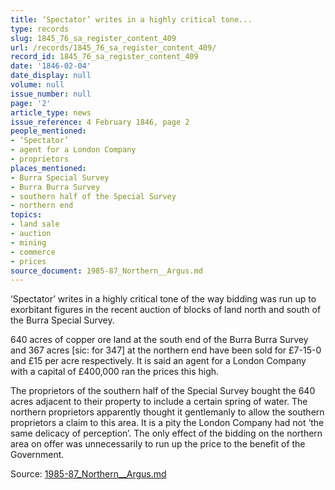 ```yaml
---
title: ‘Spectator’ writes in a highly critical tone...
type: records
slug: 1845_76_sa_register_content_409
url: /records/1845_76_sa_register_content_409/
record_id: 1845_76_sa_register_content_409
date: '1846-02-04'
date_display: null
volume: null
issue_number: null
page: '2'
article_type: news
issue_reference: 4 February 1846, page 2
people_mentioned:
- ‘Spectator’
- agent for a London Company
- proprietors
places_mentioned:
- Burra Special Survey
- Burra Burra Survey
- southern half of the Special Survey
- northern end
topics:
- land sale
- auction
- mining
- commerce
- prices
source_document: 1985-87_Northern__Argus.md
---
```


‘Spectator’ writes in a highly critical tone of the way bidding was run up to exorbitant figures in the recent auction of blocks of land north and south of the Burra Special Survey.

640 acres of copper ore land at the south end of the Burra Burra Survey and 367 acres [sic: for 347] at the northern end have been sold for £7-15-0 and £15 per acre respectively.  It is said an agent for a London Company with a capital of £400,000 ran the prices this high.

The proprietors of the southern half of the Special Survey bought the 640 acres adjacent to their property to include a certain spring of water.  The northern proprietors apparently thought it gentlemanly to allow the southern proprietors a claim to this area.  It is a pity the London Company had not ‘the same delicacy of perception’.  The only effect of the bidding on the northern area on offer was unnecessarily to run up the price to the benefit of the Government.

Source: [1985-87_Northern__Argus.md](/downloads/markdown/1985-87_Northern__Argus.md)
